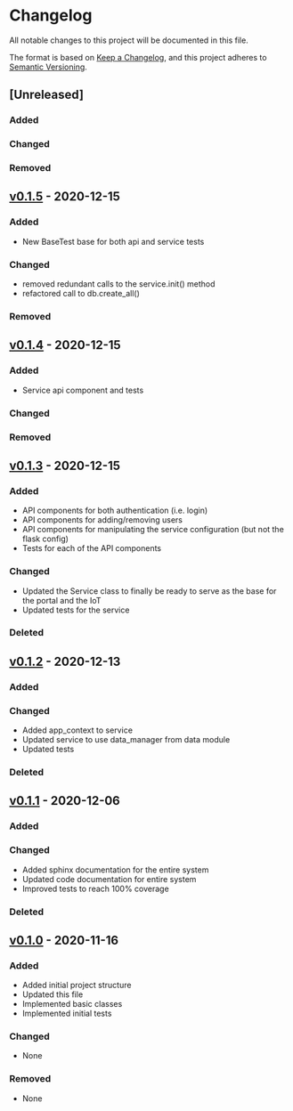 # Changelog
All notable changes to this project will be documented in this file.

The format is based on [Keep a Changelog](https://keepachangelog.com/en/1.0.0/),
and this project adheres to [Semantic Versioning](https://semver.org/spec/v2.0.0.html).

## [Unreleased]
### Added

### Changed

### Removed

## [v0.1.5](https://github.com/isu-avista/base-server/releases/tag/v0.1.5) - 2020-12-15
### Added
* New BaseTest base for both api and service tests

### Changed
* removed redundant calls to the service.init() method
* refactored call to db.create_all()

### Removed

## [v0.1.4](https://github.com/isu-avista/base-server/releases/tag/v0.1.4) - 2020-12-15
### Added
* Service api component and tests

### Changed

### Removed

## [v0.1.3](https://github.com/isu-avista/base-server/releases/tag/v0.1.3) - 2020-12-15
### Added

* API components for both authentication (i.e. login)
* API components for adding/removing users
* API components for manipulating the service configuration (but not the flask config)
* Tests for each of the API components

### Changed

* Updated the Service class to finally be ready to serve as the base for the portal and the IoT
* Updated tests for the service

### Deleted

## [v0.1.2](https://github.com/isu-avista/base-server/releases/tag/v0.1.2) - 2020-12-13
### Added

### Changed
- Added app_context to service
- Updated service to use data_manager from data module
- Updated tests

### Deleted

## [v0.1.1](https://github.com/isu-avista/base-server/releases/tag/v0.1.1) - 2020-12-06
### Added

### Changed
- Added sphinx documentation for the entire system
- Updated code documentation for entire system
- Improved tests to reach 100% coverage

### Deleted

## [v0.1.0](https://github.com/isu-avista/base-server/releases/tag/v0.1.0) - 2020-11-16
### Added
- Added initial project structure
- Updated this file
- Implemented basic classes
- Implemented initial tests

### Changed
- None

### Removed
- None